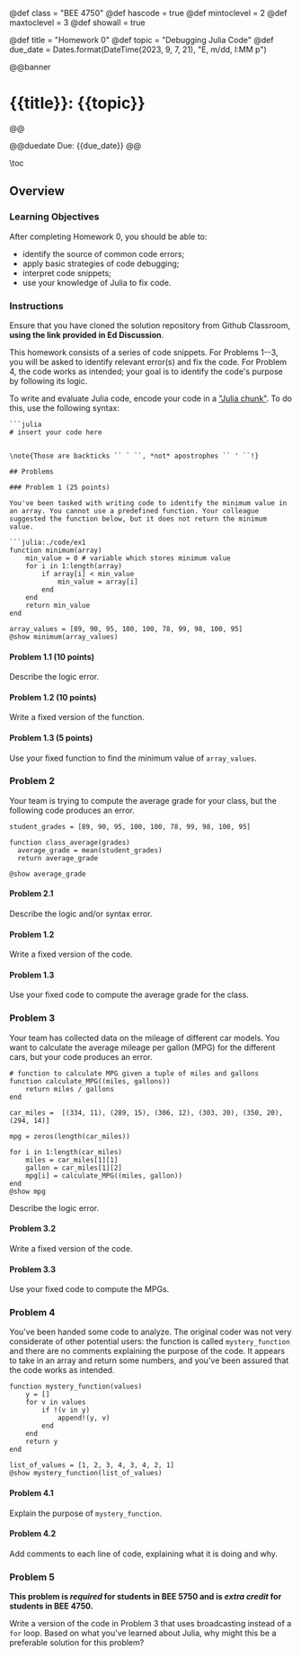 @def class = "BEE 4750"
@def hascode = true
@def mintoclevel = 2
@def maxtoclevel = 3
@def showall = true

@def title = "Homework 0"
@def topic = "Debugging Julia Code"
@def due_date = Dates.format(DateTime(2023, 9, 7, 21), "E, m/dd, I:MM p")

@@banner
# {{title}}: {{topic}}
@@

@@duedate Due: {{due_date}} @@

\toc

## Overview

### Learning Objectives

After completing Homework 0, you should be able to:
  * identify the source of common code errors;
  * apply basic strategies of code debugging;
  * interpret code snippets;
  * use your knowledge of Julia to fix code.

### Instructions

Ensure that you have cloned the solution repository from Github Classroom, **using the link provided in Ed Discussion**.

This homework consists of a series of code snippets. For Problems 1--3, you will be asked to identify relevant error(s) and fix the code. For Problem 4, the code works as intended; your goal is to identify the code's purpose by following its logic.

To write and evaluate Julia code, encode your code in a ["Julia chunk"](https://weavejl.mpastell.com/stable/usage/#Markdown-Format). To do this, use the following syntax:

```
```julia
# insert your code here
```
```

\note{Those are backticks `` ` ``, *not* apostrophes `` ' ``!}

## Problems

### Problem 1 (25 points)

You've been tasked with writing code to identify the minimum value in an array. You cannot use a predefined function. Your colleague suggested the function below, but it does not return the minimum value.

```julia:./code/ex1
function minimum(array)
    min_value = 0 # variable which stores minimum value
    for i in 1:length(array)
        if array[i] < min_value
            min_value = array[i]
        end
    end
    return min_value
end

array_values = [89, 90, 95, 100, 100, 78, 99, 98, 100, 95]
@show minimum(array_values)
```

#### Problem 1.1 (10 points)

Describe the logic error.

#### Problem 1.2 (10 points)

Write a fixed version of the function.

#### Problem 1.3 (5 points)

Use your fixed function to find the minimum value of `array_values`.

### Problem 2

Your team is trying to compute the average grade for your class, but the following code produces an error.

```julia:./code/ex2
student_grades = [89, 90, 95, 100, 100, 78, 99, 98, 100, 95]

function class_average(grades)
  average_grade = mean(student_grades)
  return average_grade

@show average_grade
```

#### Problem 2.1

Describe the logic and/or syntax error.

#### Problem 1.2

Write a fixed version of the code.

#### Problem 1.3

Use your fixed code to compute the average grade for the class.

### Problem 3

Your team has collected data on the mileage of different car models. You want to calculate the average mileage per gallon (MPG) for the different cars, but your code produces an error.

```julia:./code/ex3
# function to calculate MPG given a tuple of miles and gallons
function calculate_MPG((miles, gallons))
    return miles / gallons
end

car_miles =  [(334, 11), (289, 15), (306, 12), (303, 20), (350, 20), (294, 14)]

mpg = zeros(length(car_miles))

for i in 1:length(car_miles)
    miles = car_miles[1][1]
    gallon = car_miles[1][2]
    mpg[i] = calculate_MPG((miles, gallon))
end  
@show mpg
```

Describe the logic error.

#### Problem 3.2

Write a fixed version of the code.

#### Problem 3.3

Use your fixed code to compute the MPGs.

### Problem 4

You've been handed some code to analyze. The original coder was not very considerate of other potential users: the function is called `mystery_function` and there are no comments explaining the purpose of the code. It appears to take in an array and return some numbers, and you've been assured that the code works as intended. 

```julia:./code/ex4
function mystery_function(values)
    y = []
    for v in values
        if !(v in y)
            append!(y, v)
        end
    end
    return y
end

list_of_values = [1, 2, 3, 4, 3, 4, 2, 1]
@show mystery_function(list_of_values)
```

#### Problem 4.1

Explain the purpose of `mystery_function`.

#### Problem 4.2

Add comments to each line of code, explaining what it is doing and why.

### Problem 5

**This problem is *required* for students in BEE 5750 and is *extra credit* for students in BEE 4750.**

Write a version of the code in Problem 3 that uses broadcasting instead of a `for` loop. Based on what you've learned about Julia, why might this be a preferable solution for this problem?
